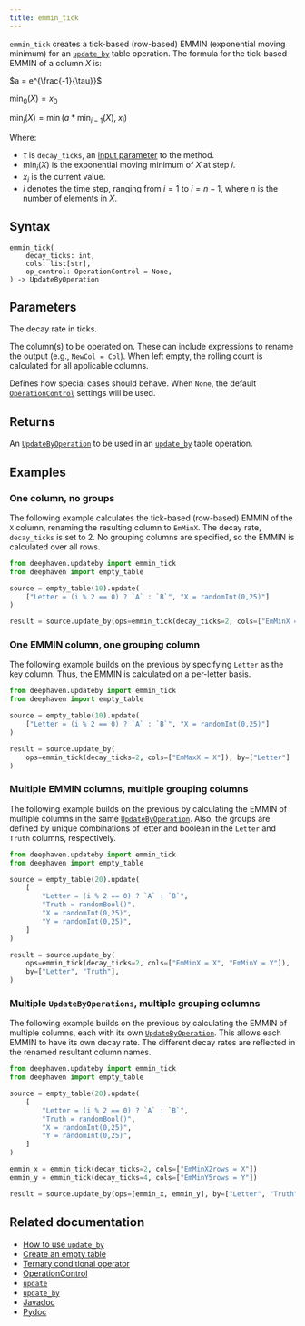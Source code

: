 ```yaml
---
title: emmin_tick
---
```


`emmin_tick` creates a tick-based (row-based) EMMIN (exponential moving minimum) for an [`update_by`](./updateBy.md) table operation. The formula for the tick-based EMMIN of a column $X$ is:

$a = e^{\frac{-1}{\tau}}$

$\min_0(X) = x_0$

$\min_i(X) = \min(a*\min_{i-1}(X), \; x_i)$

Where:

- $\tau$ is `decay_ticks`, an [input parameter](#parameters) to the method.
- $\min_i(X)$ is the exponential moving minimum of $X$ at step $i$.
- $x_i$ is the current value.
- $i$ denotes the time step, ranging from $i=1$ to $i = n-1$, where $n$ is the number of elements in $X$.

## Syntax

```
emmin_tick(
    decay_ticks: int,
    cols: list[str],
    op_control: OperationControl = None,
) -> UpdateByOperation
```

## Parameters

<ParamTable>
<Param name="decay_ticks" type="int">

The decay rate in ticks.

</Param>
<Param name="cols" type="list[str]">

The column(s) to be operated on. These can include expressions to rename the output (e.g., `NewCol = Col`). When left empty, the rolling count is calculated for all applicable columns.

</Param>
<Param name="op_control" type="OperationControl">

Defines how special cases should behave. When `None`, the default [`OperationControl`](./OperationControl.md) settings will be used.

</Param>
</ParamTable>

## Returns

An [`UpdateByOperation`](./updateBy.md#parameters) to be used in an [`update_by`](./updateBy.md) table operation.

## Examples

### One column, no groups

The following example calculates the tick-based (row-based) EMMIN of the `X` column, renaming the resulting column to `EmMinX`. The decay rate, `decay_ticks` is set to 2. No grouping columns are specified, so the EMMIN is calculated over all rows.

```python order=result,source
from deephaven.updateby import emmin_tick
from deephaven import empty_table

source = empty_table(10).update(
    ["Letter = (i % 2 == 0) ? `A` : `B`", "X = randomInt(0,25)"]
)

result = source.update_by(ops=emmin_tick(decay_ticks=2, cols=["EmMinX = X"]))
```

### One EMMIN column, one grouping column

The following example builds on the previous by specifying `Letter` as the key column. Thus, the EMMIN is calculated on a per-letter basis.

```python order=result,source
from deephaven.updateby import emmin_tick
from deephaven import empty_table

source = empty_table(10).update(
    ["Letter = (i % 2 == 0) ? `A` : `B`", "X = randomInt(0,25)"]
)

result = source.update_by(
    ops=emmin_tick(decay_ticks=2, cols=["EmMaxX = X"]), by=["Letter"]
)
```

### Multiple EMMIN columns, multiple grouping columns

The following example builds on the previous by calculating the EMMIN of multiple columns in the same [`UpdateByOperation`](./updateBy.md#parameters). Also, the groups are defined by unique combinations of letter and boolean in the `Letter` and `Truth` columns, respectively.

```python order=result,source
from deephaven.updateby import emmin_tick
from deephaven import empty_table

source = empty_table(20).update(
    [
        "Letter = (i % 2 == 0) ? `A` : `B`",
        "Truth = randomBool()",
        "X = randomInt(0,25)",
        "Y = randomInt(0,25)",
    ]
)

result = source.update_by(
    ops=emmin_tick(decay_ticks=2, cols=["EmMinX = X", "EmMinY = Y"]),
    by=["Letter", "Truth"],
)
```

### Multiple `UpdateByOperations`, multiple grouping columns

The following example builds on the previous by calculating the EMMIN of multiple columns, each with its own [`UpdateByOperation`](./updateBy.md#parameters). This allows each EMMIN to have its own decay rate. The different decay rates are reflected in the renamed resultant column names.

```python order=result,source
from deephaven.updateby import emmin_tick
from deephaven import empty_table

source = empty_table(20).update(
    [
        "Letter = (i % 2 == 0) ? `A` : `B`",
        "Truth = randomBool()",
        "X = randomInt(0,25)",
        "Y = randomInt(0,25)",
    ]
)

emmin_x = emmin_tick(decay_ticks=2, cols=["EmMinX2rows = X"])
emmin_y = emmin_tick(decay_ticks=4, cols=["EmMinY5rows = Y"])

result = source.update_by(ops=[emmin_x, emmin_y], by=["Letter", "Truth"])
```

## Related documentation

- [How to use `update_by`](../../../how-to-guides/rolling-aggregations.md)
- [Create an empty table](../../../how-to-guides/new-and-empty-table.md#empty_table)
- [Ternary conditional operator](../../../how-to-guides/ternary-if-how-to.md)
- [OperationControl](./OperationControl.md)
- [`update`](../select/update.md)
- [`update_by`](./updateBy.md)
- [Javadoc](https://deephaven.io/core/javadoc/io/deephaven/api/updateby/UpdateByOperation.html#EmMin(java.lang.String,java.time.Duration,java.lang.String...))
- [Pydoc](/core/pydoc/code/deephaven.updateby.html#deephaven.updateby.emmin_tick)
